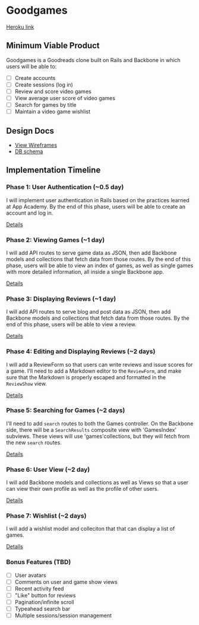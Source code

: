 # Goodgames

[Heroku link][heroku]

[heroku]: http://goodgames-app.herokuapp.com

## Minimum Viable Product
Goodgames is a Goodreads clone built on Rails and Backbone in which users will be able to:

<!-- This is a Markdown checklist. Use it to keep track of your progress! -->

- [ ] Create accounts
- [ ] Create sessions (log in)
- [ ] Review and score video games
- [ ] View average user score of video games
- [ ] Search for games by title
- [ ] Maintain a video game wishlist

## Design Docs
* [View Wireframes][views]
* [DB schema][schema]

[views]: ./docs/views.md
[schema]: ./docs/schema.md

## Implementation Timeline

### Phase 1: User Authentication (~0.5 day)
I will implement user authentication in Rails based on the practices learned at App Academy. By the 
end of this phase, users will be able to create an account and log in.

[Details][phase-one]

### Phase 2: Viewing Games (~1 day)
I will add API routes to serve game data as JSON, then add Backbone models and collections that fetch 
data from those routes. By the end of this phase, users will be able to view an index of games, as 
well as single games with more detailed information, all inside a single Backbone app.

[Details][phase-two]

### Phase 3: Displaying Reviews (~1 day)
I will add API routes to serve blog and post data as JSON, then add Backbone models and collections 
that fetch data from those routes. By the end of this phase, users will be able to view a review.

[Details][phase-three]

### Phase 4: Editing and Displaying Reviews (~2 days)
I will add a ReviewForm so that users can write reviews and issue scores for a game. I'll need to add 
a Markdown editor to the `ReviewForm`, and make sure that the Markdown is properly escaped and 
formatted in the `ReviewShow` view.

[Details][phase-four]

### Phase 5: Searching for Games (~2 days)
I'll need to add `search` routes to both the Games controller. On the Backbone side, there will be a 
`SearchResults` composite view with 'GamesIndex' subviews. These views will use 'games'collections, 
but they will fetch from the new `search` routes.

[Details][phase-five]

### Phase 6: User View (~2 day)
I will add Backbone models and collections as well as Views so that a user can view their own profile 
as well as the profile of other users.

[Details][phase-six]

### Phase 7: Wishlist (~2 days)
I will add a wishlist model and colleciton that that can display a list of games.


[Details][phase-seven]

### Bonus Features (TBD)
- [ ] User avatars
- [ ] Comments on user and game show views
- [ ] Recent activity feed
- [ ] "Like" button for reviews
- [ ] Pagination/infinite scroll
- [ ] Typeahead search bar
- [ ] Multiple sessions/session management

[phase-one]: ./docs/phases/phase1.md
[phase-two]: ./docs/phases/phase2.md
[phase-three]: ./docs/phases/phase3.md
[phase-four]: ./docs/phases/phase4.md
[phase-five]: ./docs/phases/phase5.md
[phase-six]: ./docs/phases/phase6.md
[phase-seven]: ./docs/phases/phase7.md


